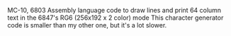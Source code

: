 MC-10, 6803 Assembly language code to draw lines and print 64 column text
in the 6847's RG6 (256x192 x 2 color) mode
This character generator code is smaller than my other one, but it's a lot slower.
